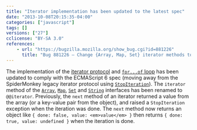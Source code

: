 ```yaml
---
title: "Iterator implementation has been updated to the latest spec"
date: "2013-10-08T20:15:35-04:00"
categories: ["javascript"]
tags: []
versions: ["27"]
cclicense: "BY-SA 3.0"
references:
    - url: "https://bugzilla.mozilla.org/show_bug.cgi?id=881226"
      title: "Bug 881226 – Change {Array, Map, Set} iterator methods to mach the latest spec"
---
```

The implementation of the [iterator protocol](https://bugzilla.mozilla.org/show_bug.cgi?id=907077) and [`for...of` loop](https://developer.mozilla.org/docs/Web/JavaScript/Reference/Statements/for...of) has been updated to comply with the ECMAScript 6 spec (moving away from the SpiderMonkey legacy iterator protocol using [`StopIteration`](https://developer.mozilla.org/docs/SpiderMonkey/JSAPI_Reference/JS_ThrowStopIteration)). The `iterator` method of the [`Array`](https://developer.mozilla.org/docs/Web/JavaScript/Reference/Global_Objects/Array), [`Map`](https://developer.mozilla.org/docs/Web/JavaScript/Reference/Global_Objects/Map), [`Set`](https://developer.mozilla.org/docs/Web/JavaScript/Reference/Global_Objects/Set) and [`String`](https://developer.mozilla.org/docs/Web/JavaScript/Reference/Global_Objects/String) interfaces has been renamed to `@@iterator`. Previously, the `next` method of an iterator returned a value from the array (or a key-value pair from the object), and raised a `StopIteration` exception when the iteration was done. The `next` method now returns an object like `{ done: false, value: <em>value</em> }` then returns `{ done: true, value: undefined }` when the iteration is done.

